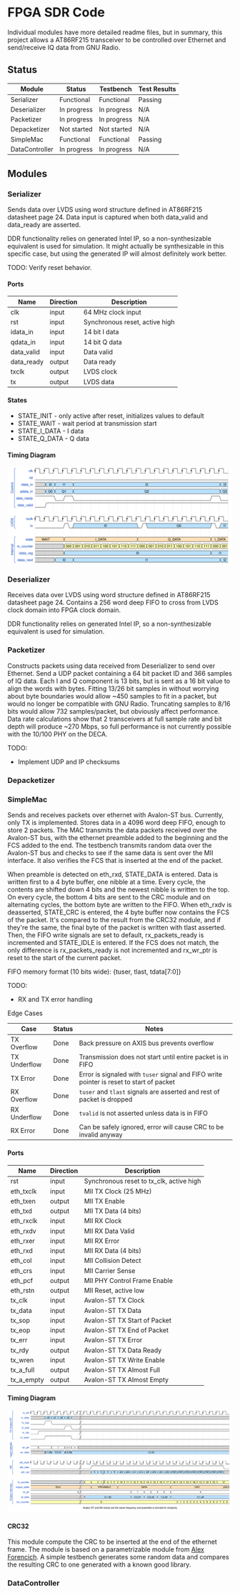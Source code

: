 # FPGA SDR Code

Individual modules have more detailed readme files, but in summary, this project allows a AT86RF215 transceiver to be controlled over Ethernet and send/receive IQ data from GNU Radio.

## Status

| Module | Status | Testbench | Test Results |
| --- | --- | --- | --- |
| Serializer | Functional | Functional | Passing |
| Deserializer | In progress | In progress | N/A |
| Packetizer | In progress | In progress | N/A |
| Depacketizer | Not started | Not started | N/A |
| SimpleMac | Functional | Functional | Passing |
| DataController | In progress | In progress | N/A |

## Modules

### Serializer

Sends data over LVDS using word structure defined in AT86RF215 datasheet page 24. Data input is captured when both data_valid and data_ready are asserted.

DDR functionality relies on generated Intel IP, so a non-synthesizable equivalent is used for simulation. It might actually be synthesizable in this specific case, but using the generated IP will almost definitely work better.

TODO: Verify reset behavior.

#### Ports

| Name | Direction | Description |
| --- | --- | --- |
| clk | input | 64 MHz clock input |
| rst | input | Synchronous reset, active high |
| idata_in | input | 14 bit I data |
| qdata_in | input | 14 bit Q data |
| data_valid | input | Data valid |
| data_ready | output | Data ready |
| txclk | output | LVDS clock |
| tx | output | LVDS data |

#### States

* STATE_INIT - only active after reset, initializes values to default
* STATE_WAIT - wait period at transmission start
* STATE_I_DATA - I data
* STATE_Q_DATA - Q data

#### Timing Diagram

![Serializer Timing Diagram](./docs/LVDS32TX_Timing.svg)

### Deserializer

Receives data over LVDS using word structure defined in AT86RF215 datasheet page 24. Contains a 256 word deep FIFO to cross from LVDS clock domain into FPGA clock domain.

DDR functionality relies on generated Intel IP, so a non-synthesizable equivalent is used for simulation.

### Packetizer

Constructs packets using data received from Deserializer to send over Ethernet. Send a UDP packet containing a 64 bit packet ID and 366 samples of IQ data. Each I and Q component is 13 bits, but is sent as a 16 bit value to align the words with bytes. Fitting 13/26 bit samples in without worrying about byte boundaries would allow ~450 samples to fit in a packet, but would no longer be compatible with GNU Radio. Truncating samples to 8/16 bits would allow 732 samples/packet, but obviously affect performance. Data rate calculations show that 2 transceivers at full sample rate and bit depth will produce ~270 Mbps, so full performance is not currently possible with the 10/100 PHY on the DECA. 

TODO:
* Implement UDP and IP checksums

### Depacketizer

### SimpleMac

Sends and receives packets over ethernet with Avalon-ST bus. Currently, only TX is implemented. Stores data in a 4096 word deep FIFO, enough to store 2 packets. The MAC transmits the data packets received over the Avalon-ST bus, with the ethernet preamble added to the beginning and the FCS added to the end. The testbench transmits random data over the Avalon-ST bus and checks to see if the same data is sent over the MII interface. It also verifies the FCS that is inserted at the end of the packet.

When preamble is detected on eth_rxd, STATE_DATA is entered. Data is written first to a 4 byte buffer, one nibble at a time. Every cycle, the contents are shifted down 4 bits and the newest nibble is written to the top. On every cycle, the bottom 4 bits are sent to the CRC module and on alternating cycles, the bottom byte are written to the FIFO. When eth_rxdv is deasserted, STATE_CRC is entered, the 4 byte buffer now contains the FCS of the packet. It's compared to the result from the CRC32 module, and if they're the same, the final byte of the packet is written with tlast asserted. Then, the FIFO write signals are set to default, rx_packets_ready is incremented and STATE_IDLE is entered. If the FCS does not match, the only difference is rx_packets_ready is not incremented and rx_wr_ptr is reset to the start of the current packet.

FIFO memory format (10 bits wide): {tuser, tlast, tdata[7:0]}

TODO:
* RX and TX error handling

Edge Cases

| Case | Status | Notes |
| --- | --- | --- |
| TX Overflow | Done | Back pressure on AXIS bus prevents overflow |
| TX Underflow | Done | Transmission does not start until entire packet is in FIFO |
| TX Error | Done | Error is signaled with `tuser` signal and FIFO write pointer is reset to start of packet |
| RX Overflow | Done | `tuser` and `tlast` signals are asserted and rest of packet is dropped |
| RX Underflow | Done | `tvalid` is not asserted unless data is in FIFO |
| RX Error | Done | Can be safely ignored, error will cause CRC to be invalid anyway |

#### Ports

| Name | Direction | Description |
| --- | --- | --- |
| rst | input | Synchronous reset to tx_clk, active high |
| eth_txclk | input | MII TX Clock (25 MHz) |
| eth_txen | output | MII TX Enable |
| eth_txd | output | MII TX Data (4 bits) |
| eth_rxclk | input | MII RX Clock |
| eth_rxdv | input | MII RX Data Valid |
| eth_rxer | input | MII RX Error |
| eth_rxd | input | MII RX Data (4 bits) |
| eth_col | input | MII Collision Detect |
| eth_crs | input | MII Carrier Sense |
| eth_pcf | output | MII PHY Control Frame Enable |
| eth_rstn | output | MII Reset, active low |
| tx_clk | input | Avalon-ST TX Clock |
| tx_data | input | Avalon-ST TX Data |
| tx_sop | input | Avalon-ST TX Start of Packet |
| tx_eop | input | Avalon-ST TX End of Packet |
| tx_err | input | Avalon-ST TX Error |
| tx_rdy | output | Avalon-ST TX Data Ready |
| tx_wren | input | Avalon-ST TX Write Enable |
| tx_a_full | output | Avalon-ST TX Almost Full |
| tx_a_empty | output | Avalon-ST TX Almost Empty |

#### Timing Diagram

![SimpleMac Timing Diagram](./docs/SimpleMac_Timing.svg)

#### CRC32

This module compute the CRC to be inserted at the end of the ethernet frame. The module is based on a parametrizable module from [Alex Forencich](https://github.com/alexforencich/verilog-ethernet). A simple testbench generates some random data and compares the resulting CRC to one generated with a known good library.

### DataController

